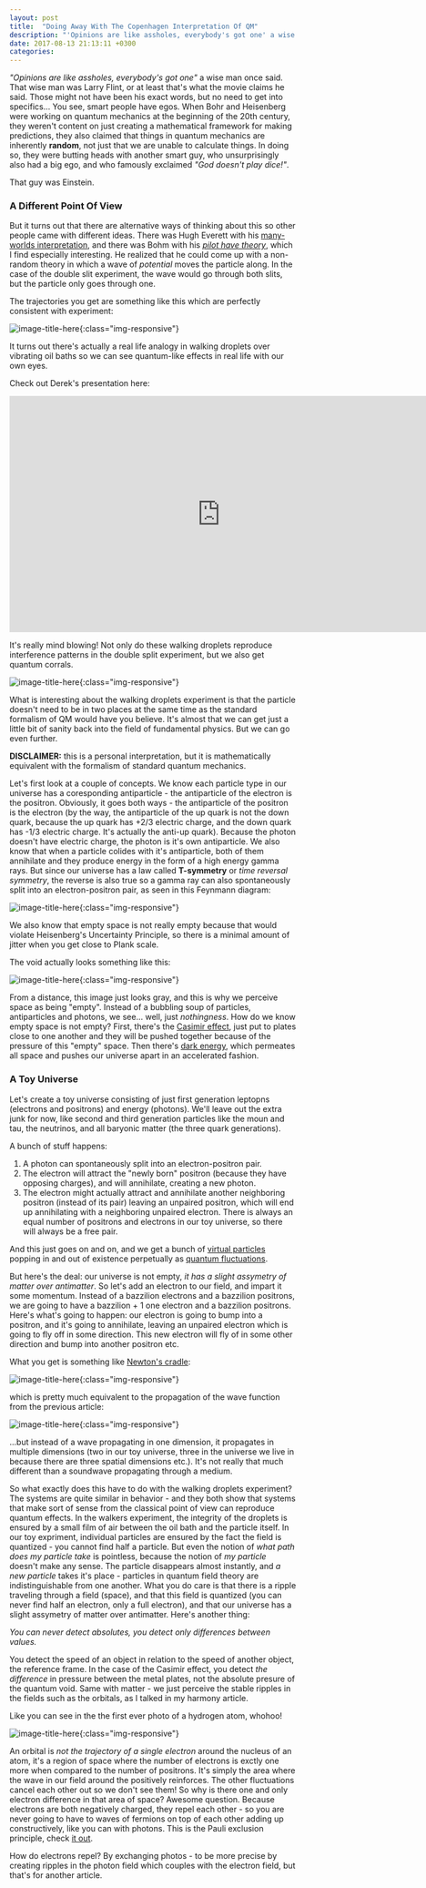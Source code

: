 ```yaml
---
layout: post
title:  "Doing Away With The Copenhagen Interpretation Of QM"
description: "'Opinions are like assholes, everybody's got one' a wise man once said. That wise man was Larry Flint, or at least that's what the movie claims he said. Those might not have been his exact words, but no need to get into specifics... You see, smart people have egos."
date: 2017-08-13 21:13:11 +0300
categories:
---
```

*"Opinions are like assholes, everybody's got one"* a wise man once said. That wise man was Larry Flint, or at least that's what the movie claims he said. Those might not have been his exact words, but no need to get into specifics... You see, smart people have egos. When Bohr and Heisenberg were working on quantum mechanics at the beginning of the 20th century, they weren't content on just creating a mathematical framework for making predictions, they also claimed that things in quantum mechanics are inherently **random**, not just that we are unable to calculate things. In doing so, they were butting heads with another smart guy, who unsurprisingly also had a big ego, and who famously exclaimed *"God doesn't play dice!"*. 

That guy was Einstein.

### A Different Point Of View ###

But it turns out that there are alternative ways of thinking about this so other people came with different ideas. There was Hugh Everett with his [many-worlds interpretation](https://en.wikipedia.org/wiki/Many-worlds_interpretation), and there was Bohm with his [*pilot have theory*](https://en.wikipedia.org/wiki/De_Broglie%E2%80%93Bohm_theory), which I find especially interesting. He realized that he could come up with a non-random theory in which a wave of *potential* moves the particle along. In the case of the double slit experiment, the wave would go through both slits, but the particle only goes through one. 

The trajectories you get are something like this which are perfectly consistent with experiment:

![image-title-here](/images/bohmiam.png){:class="img-responsive"} 

It turns out there's actually a real life analogy in walking droplets over vibrating oil baths so we can see quantum-like effects in real life with our own eyes. 

Check out Derek's presentation here:

<iframe width="740" height="415" src="https://www.youtube.com/embed/WIyTZDHuarQ" frameborder="0" allowfullscreen></iframe>

It's really mind blowing! Not only do these walking droplets reproduce interference patterns in the double split experiment, but we also get quantum corrals.

![image-title-here](/images/corral.jpg){:class="img-responsive"} 

What is interesting about the walking droplets experiment is that the particle doesn't need to be in two places at the same time as the standard formalism of QM would have you believe. It's almost that we can get just a little bit of sanity back into the field of fundamental physics. But we can go even further.

**DISCLAIMER:** this is a personal interpretation, but it is mathematically equivalent with the formalism of standard quantum mechanics.

Let's first look at a couple of concepts. We know each particle type in our universe has a coresponding antiparticle - the antiparticle of the electron is the positron. Obviously, it goes both ways - the antiparticle of the positron is the electron (by the way, the antiparticle of the up quark is not the down quark, because the up quark has +2/3 electric charge, and the down quark has -1/3 electric charge. It's actually the anti-up quark). Because the photon doesn't have electric charge, the photon is it's own antiparticle. We also know that when a particle colides with it's antiparticle, both of them annihilate and they produce energy in the form of a high energy gamma rays. But since our universe has a law called **T-symmetry** or *time reversal symmetry*, the reverse is also true so a gamma ray can also spontaneously split into an electron-positron pair, as seen in this Feynmann diagram:

![image-title-here](/images/diagram.jpg){:class="img-responsive"} 

We also know that empty space is not really empty because that would violate Heisenberg's Uncertainty Principle, so there is a minimal amount of jitter when you get close to Plank scale. 

The void actually looks something like this:

![image-title-here](/images/noise.png){:class="img-responsive"} 

From a distance, this image just looks gray, and this is why we perceive space as being "empty". Instead of a bubbling soup of particles, antiparticles and photons, we see... well, just *nothingness*. How do we know empty space is not empty? First, there's the [Casimir effect](https://en.wikipedia.org/wiki/Casimir_effect), just put to plates close to one another and they will be pushed together because of the pressure of this "empty" space. Then there's [dark energy](https://en.wikipedia.org/wiki/Dark_energy), which permeates all space and pushes our universe apart in an accelerated fashion.

### A Toy Universe ###
Let's create a toy universe consisting of just first generation leptopns (electrons and positrons) and energy (photons). We'll leave out the extra junk for now, like second and third generation particles like the moun and tau, the neutrinos, and all baryonic matter (the three quark generations). 

A bunch of stuff happens:

1. A photon can spontaneously split into an electron-positron pair.
2. The electron will attract the "newly born" positron (because they have opposing charges), and will annihilate, creating a new photon.
3. The electron might actually attract and annihilate another neighboring positron (instead of its pair) leaving an unpaired positron, which will end up annihilating with a neighboring unpaired electron. There is always an equal number of positrons and electrons in our toy universe, so there will always be a free pair.

And this just goes on and on, and we get a bunch of [virtual particles](https://en.wikipedia.org/wiki/Virtual_particle) popping in and out of existence perpetually as [quantum fluctuations](https://en.wikipedia.org/wiki/Quantum_fluctuation).

But here's the deal: our universe is not empty, *it has a slight assymetry of matter over antimatter*. So let's add an electron to our field, and impart it some momentum. Instead of a bazzilion electrons and a bazzilion positrons, we are going to have a bazzilion + 1 one electron and a bazzilion positrons. Here's what's going to happen: our electron is going to bump into a positron, and it's going to annihilate, leaving an unpaired electron which is going to fly off in some direction. This new electron will fly of in some other direction and bump into another positron etc. 

What you get is something like [Newton's cradle](https://en.wikipedia.org/wiki/Newton%27s_cradle):

![image-title-here](/images/newton.gif){:class="img-responsive"} 

which is pretty much equivalent to the propagation of the wave function from the previous article:

![image-title-here](/images/wave.gif){:class="img-responsive"} 

...but instead of a wave propagating in one dimension, it propagates in multiple dimensions (two in our toy universe, three in the universe we live in because there are three spatial dimensions etc.). It's not really that much different than a soundwave propagating through a medium. 

So what exactly does this have to do with the walking droplets experiment? The systems are quite similar in behavior - and they both show that systems that make sort of sense from the classical point of view can reproduce quantum effects. In the walkers experiment, the integrity of the droplets is ensured by a small film of air between the oil bath and the particle itself. In our toy expriment, individual particles are ensured by the fact the field is quantized - you cannot find half a particle. But even the notion of *what path does my particle take* is pointless, because the notion of *my particle* doesn't make any sense. The particle disappears almost instantly, and *a new particle* takes it's place - particles in quantum field theory are indistinguishable from one another. What you do care is that there is a ripple traveling through a field (space), and that this field is quantized (you can never find half an electron, only a full electron), and that our universe has a slight assymetry of matter over antimatter. Here's another thing:

*You can never detect absolutes, you detect only differences between values.*

You detect the speed of an object in relation to the speed of another object, the reference frame. In the case of the Casimir effect, you detect *the difference* in pressure between the metal plates, not the absolute presure of the quantum void. Same with matter - we just perceive the stable ripples in the fields such as the orbitals, as I talked in my harmony article.

Like you can see in the the first ever photo of a hydrogen atom, whohoo!

![image-title-here](/images/hydrogen.jpg){:class="img-responsive"} 

An orbital is *not the trajectory of a single electron* around the nucleus of an atom, it's a region of space where the number of electrons is exctly one more when compared to the number of positrons. It's simply the area where the wave in our field around the positively reinforces. The other fluctuations cancel each other out so we don't see them! So why is there one and only electron difference in that area of space? Awesome question. Because electrons are both negatively charged, they repel each other - so you are never going to have to waves of fermions on top of each other adding up constructively, like you can with photons. This is the Pauli exclusion principle, check [it out](https://en.wikipedia.org/wiki/Pauli_exclusion_principle). 

How do electrons repel? By exchanging photos - to be more precise by creating ripples in the photon field which couples with the electron field, but that's for another article.